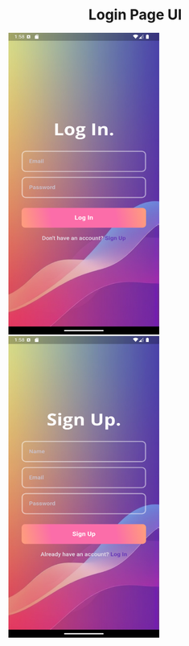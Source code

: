 <h1 align="center" id="title">Login Page UI</h1>

<img src="assets/images/screenshot1.png" width="300" height="600" alt="App Screenshot"/> <img src="assets/images/screenshot2.png" width="300" height="600" alt="App Screenshot"/> 
  
  